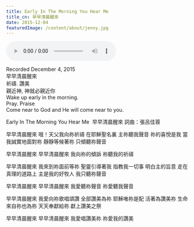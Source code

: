 ```yaml
---
title: Early In The Morning You Hear Me
title_cn: ​早早清晨醒來
date: 2015-12-04
featuredImage: /content/about/jenny.jpg
---
```


<audio controls src="/content/posts/early-morning-hear-me/song.mp3"></audio>

Recorded December 4, 2015  
早早清晨醒來  
祈禱. 讚美  
親近神, 神就必親近你  
Wake up early in the morning.  
Pray. Praise  
Come near to God and He will come near to you.

Early In The Morning You Hear Me
​ 早早清晨醒來
詞曲：張呂佳蓉

<div>

早早清晨醒來
哦！天父我向祢祈禱
在耶穌聖名裏
主祢聽我聲音
祢的喜悅是我
當我誠實地面對祢
靜靜等候著祢
只傾聽祢聲音

早早清晨醒來
早早清晨醒來
我向祢的傾訴
祢聽我的祈禱

早早清晨醒來
我來到祢面前等祢
聖靈引導著我
指教我一切事
明白主的旨意
走在真理的道路上
主是我的好牧人
我只聽祢聲音

早早清晨醒來
早早清晨醒來
我愛聽祢聲音
祢愛聽我聲音

早早清晨醒來
我愛向祢歌唱頌讚
全部讚美為祢
耶穌唯祢是配
活著為讚美祢
生命來自祢也為祢
天天奉獻給祢
獻上讚美之祭

早早清晨醒來
早早清晨醒來
我愛唱讚美祢
祢愛我的讚美

</div>
